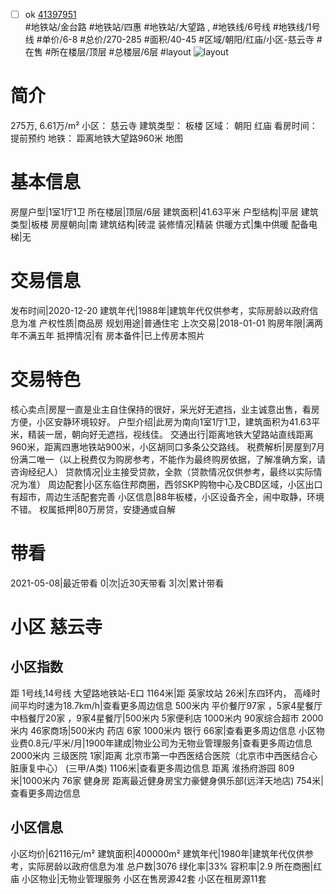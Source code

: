 - [ ] ok [41397951](https://bj.5i5j.com/ershoufang/41397951.html)  
 #地铁站/金台路 #地铁站/四惠 #地铁站/大望路 ,  #地铁线/6号线 #地铁线/1号线
#单价/6-8 #总价/270-285 #面积/40-45   #区域/朝阳/红庙/小区-慈云寺 #在售 #所在楼层/顶层 #总楼层/6层 #layout 
![layout](http://image16.5i5j.com/erp/house/4139/41397951/huxing/ommheodp47df732c.jpg_P5.jpg) 
# 简介 
 275万,  6.61万/m² 
小区： 慈云寺
建筑类型： 板楼
区域： 朝阳 红庙
看房时间： 提前预约
地铁： 距离地铁大望路960米 地图
# 基本信息 
 房屋户型|1室1厅1卫
所在楼层|顶层/6层
建筑面积|41.63平米
户型结构|平层
建筑类型|板楼
房屋朝向|南
建筑结构|砖混
装修情况|精装
供暖方式|集中供暖
配备电梯|无
# 交易信息 
 发布时间|2020-12-20
建筑年代|1988年|建筑年代仅供参考，实际房龄以政府信息为准
产权性质|商品房
规划用途|普通住宅
上次交易|2018-01-01
购房年限|满两年不满五年
抵押情况|有
房本备件|已上传房本照片
# 交易特色 
 核心卖点|房屋一直是业主自住保持的很好，采光好无遮挡，业主诚意出售，看房方便，小区安静环境较好。
户型介绍|此房为南向1室1厅1卫，建筑面积为41.63平米，精装一居，朝向好无遮挡，视线佳。
交通出行|距离地铁大望路站直线距离960米，距离四惠地铁站900米，小区胡同口多条公交路线。
税费解析|房屋到7月份满二唯一（以上税费仅为购房参考，不能作为最终购房依据，了解准确方案，请咨询经纪人）
贷款情况|业主接受贷款，全款（贷款情况仅供参考，最终以实际情况为准）
周边配套|小区东临住邦商圈，西邻SKP购物中心及CBD区域，小区出口有超市，周边生活配套完善
小区信息|88年板楼，小区设备齐全，闹中取静，环境不错。
权属抵押|80万房贷，安捷通或自解
# 带看 
 2021-05-08|最近带看	 0|次|近30天带看	 3|次|累计带看
# 小区 慈云寺
## 小区指数 
 距 1号线,14号线 大望路地铁站-E口 1164米|距 英家坟站 26米|东四环内， 高峰时间平均时速为18.7km/h|查看更多周边信息
500米内 平价餐厅97家 ，5家4星餐厅
中档餐厅20家 ，9家4星餐厅|500米内 5家便利店
1000米内 90家综合超市
2000米内 46家商场|500米内 药店 6家
1000米内 银行 66家|查看更多周边信息
小区物业费0.8元/平米/月|1900年建成|物业公司为无物业管理服务|查看更多周边信息
2000米内 三级医院 1家|距离 北京市第一中西医结合医院（北京市中西医结合心脏康复中心） (三甲/A类) 1106米|查看更多周边信息
距离 淮扬府游园 809米|1000米内 76家 健身房
距离最近健身房宝力豪健身俱乐部(远洋天地店) 754米|查看更多周边信息
## 小区信息 
 小区均价|62116元/m²
建筑面积|400000m²
建筑年代|1980年|建筑年代仅供参考，实际房龄以政府信息为准
总户数|3076
绿化率|33%
容积率|2.9
所在商圈|红庙
小区物业|无物业管理服务
小区在售房源42套
小区在租房源11套
